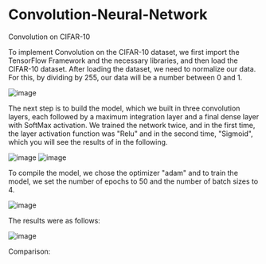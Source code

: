 # Convolution-Neural-Network

Convolution on CIFAR-10

To implement Convolution on the CIFAR-10 dataset, we first import the TensorFlow Framework and the necessary libraries, and then load the CIFAR-10 dataset.
After loading the dataset, we need to normalize our data. For this, by dividing by 255, our data will be a number between 0 and 1.

![image](https://github.com/Armin-Abdollahi/Convolution-Neural-Network/assets/103449830/c9054734-3e93-4e3f-bcf0-6a3fcd568c9e)

 
The next step is to build the model, which we built in three convolution layers, each followed by a maximum integration layer and a final dense layer with SoftMax activation.
We trained the network twice, and in the first time, the layer activation function was "Relu" and in the second time, "Sigmoid", which you will see the results of in the following.


![image](https://github.com/Armin-Abdollahi/Convolution-Neural-Network/assets/103449830/d812fbd9-a5ec-4387-9c7a-bb8477d1a7de)
![image](https://github.com/Armin-Abdollahi/Convolution-Neural-Network/assets/103449830/3a7544ca-5068-4c78-b8e9-240040e52115)

 

 
To compile the model, we chose the optimizer "adam" and to train the model, we set the number of epochs to 50 and the number of batch sizes to 4.

![image](https://github.com/Armin-Abdollahi/Convolution-Neural-Network/assets/103449830/7a1eea17-2d2c-4183-9ffc-52dd296aef13)



The results were as follows:

![image](https://github.com/Armin-Abdollahi/Convolution-Neural-Network/assets/103449830/039ec0b3-cc39-4efb-9772-59e5a5611c28)


Comparison:

